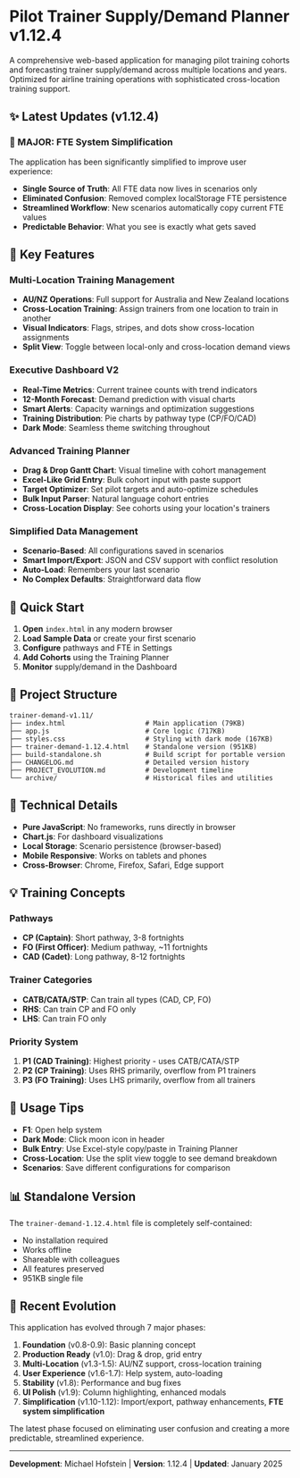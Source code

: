 # Pilot Trainer Supply/Demand Planner v1.12.4

A comprehensive web-based application for managing pilot training cohorts and forecasting trainer supply/demand across multiple locations and years. Optimized for airline training operations with sophisticated cross-location training support.

## ✨ **Latest Updates (v1.12.4)**

### **🔄 MAJOR: FTE System Simplification**
The application has been significantly simplified to improve user experience:
- **Single Source of Truth**: All FTE data now lives in scenarios only
- **Eliminated Confusion**: Removed complex localStorage FTE persistence
- **Streamlined Workflow**: New scenarios automatically copy current FTE values
- **Predictable Behavior**: What you see is exactly what gets saved

## 🎯 **Key Features**

### **Multi-Location Training Management**
- **AU/NZ Operations**: Full support for Australia and New Zealand locations
- **Cross-Location Training**: Assign trainers from one location to train in another
- **Visual Indicators**: Flags, stripes, and dots show cross-location assignments
- **Split View**: Toggle between local-only and cross-location demand views

### **Executive Dashboard V2**
- **Real-Time Metrics**: Current trainee counts with trend indicators
- **12-Month Forecast**: Demand prediction with visual charts
- **Smart Alerts**: Capacity warnings and optimization suggestions
- **Training Distribution**: Pie charts by pathway type (CP/FO/CAD)
- **Dark Mode**: Seamless theme switching throughout

### **Advanced Training Planner**
- **Drag & Drop Gantt Chart**: Visual timeline with cohort management
- **Excel-Like Grid Entry**: Bulk cohort input with paste support
- **Target Optimizer**: Set pilot targets and auto-optimize schedules
- **Bulk Input Parser**: Natural language cohort entries
- **Cross-Location Display**: See cohorts using your location's trainers

### **Simplified Data Management**
- **Scenario-Based**: All configurations saved in scenarios
- **Smart Import/Export**: JSON and CSV support with conflict resolution
- **Auto-Load**: Remembers your last scenario
- **No Complex Defaults**: Straightforward data flow

## 🚀 **Quick Start**

1. **Open** `index.html` in any modern browser
2. **Load Sample Data** or create your first scenario
3. **Configure** pathways and FTE in Settings
4. **Add Cohorts** using the Training Planner
5. **Monitor** supply/demand in the Dashboard

## 📁 **Project Structure**

```
trainer-demand-v1.11/
├── index.html                    # Main application (79KB)
├── app.js                        # Core logic (717KB)  
├── styles.css                    # Styling with dark mode (167KB)
├── trainer-demand-1.12.4.html    # Standalone version (951KB)
├── build-standalone.sh           # Build script for portable version
├── CHANGELOG.md                  # Detailed version history
├── PROJECT_EVOLUTION.md          # Development timeline
└── archive/                      # Historical files and utilities
```

## 🔧 **Technical Details**

- **Pure JavaScript**: No frameworks, runs directly in browser
- **Chart.js**: For dashboard visualizations
- **Local Storage**: Scenario persistence (browser-based)
- **Mobile Responsive**: Works on tablets and phones
- **Cross-Browser**: Chrome, Firefox, Safari, Edge support

## 💡 **Training Concepts**

### **Pathways**
- **CP (Captain)**: Short pathway, 3-8 fortnights
- **FO (First Officer)**: Medium pathway, ~11 fortnights  
- **CAD (Cadet)**: Long pathway, 8-12 fortnights

### **Trainer Categories**
- **CATB/CATA/STP**: Can train all types (CAD, CP, FO)
- **RHS**: Can train CP and FO only
- **LHS**: Can train FO only

### **Priority System**
1. **P1 (CAD Training)**: Highest priority - uses CATB/CATA/STP
2. **P2 (CP Training)**: Uses RHS primarily, overflow from P1 trainers
3. **P3 (FO Training)**: Uses LHS primarily, overflow from all trainers

## 🎨 **Usage Tips**

- **F1**: Open help system
- **Dark Mode**: Click moon icon in header
- **Bulk Entry**: Use Excel-style copy/paste in Training Planner
- **Cross-Location**: Use the split view toggle to see demand breakdown
- **Scenarios**: Save different configurations for comparison

## 📊 **Standalone Version**

The `trainer-demand-1.12.4.html` file is completely self-contained:
- No installation required
- Works offline
- Shareable with colleagues
- All features preserved
- 951KB single file

## 🔄 **Recent Evolution**

This application has evolved through 7 major phases:
1. **Foundation** (v0.8-0.9): Basic planning concept
2. **Production Ready** (v1.0): Drag & drop, grid entry
3. **Multi-Location** (v1.3-1.5): AU/NZ support, cross-location training
4. **User Experience** (v1.6-1.7): Help system, auto-loading
5. **Stability** (v1.8): Performance and bug fixes
6. **UI Polish** (v1.9): Column highlighting, enhanced modals
7. **Simplification** (v1.10-1.12): Import/export, pathway enhancements, **FTE system simplification**

The latest phase focused on eliminating user confusion and creating a more predictable, streamlined experience.

---

**Development**: Michael Hofstein | **Version**: 1.12.4 | **Updated**: January 2025
